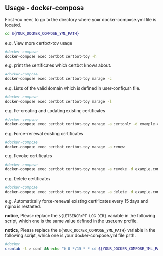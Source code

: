 ## Usage - docker-compose

First you need to go to the directory where your docker-compose.yml file is located.
```sh
cd ${YOUR_DOCKER_COMPOSE_YML_PATH}
```

e.g. View more [certbot-toy usage](./scripts/docker/docs/help/manage.txt)

```sh
#docker-compose
docker-compose exec certbot certbot-toy -h
```

e.g. print the certificates which certbot knows about.

```sh
#docker-compose
docker-compose exec certbot certbot-toy manage -c
```

e.g. Lists of the valid domain which is defined in user-config.sh file.

```sh
#docker-compose
docker-compose exec certbot certbot-toy manage -l
```

e.g. Re-creating and updating existing certificates

```sh
#docker-compose
docker-compose exec certbot certbot-toy manage -a certonly -d example.com -p aliyun
```

e.g. Force-renewal existing certificates

```sh
#docker-compose
docker-compose exec certbot certbot-toy manage -a renew
```

e.g. Revoke certificates

```sh
#docker-compose
docker-compose exec certbot certbot-toy manage -a revoke -d example.com
```

e.g. Delete certificates

```sh
#docker-compose
docker-compose exec certbot certbot-toy manage -a delete -d example.com
```

e.g. Automatically force-renewal existing certificates every 15 days and nginx is restarted.

**notice**, Please replace the `${LETSENCRYPT_LOG_DIR}` variable in the following script, which one is the same value defined in the user.env profile.

**notice**, Please replace the `${YOUR_DOCKER_COMPOSE_YML_PATH}` variable in the following script, which one is your docker-compose.yml file path.

```sh
#docker
crontab -l > conf && echo "0 0 */15 * * cd ${YOUR_DOCKER_COMPOSE_YML_PATH} && docker-compose exec certbot certbot-toy manage -a certonly renew  >> ${LETSENCRYPT_LOG_DIR}cron.log 2>&1 && docker-compose exec nginx nginx -s reload" >> conf && crontab conf && rm -f conf
```